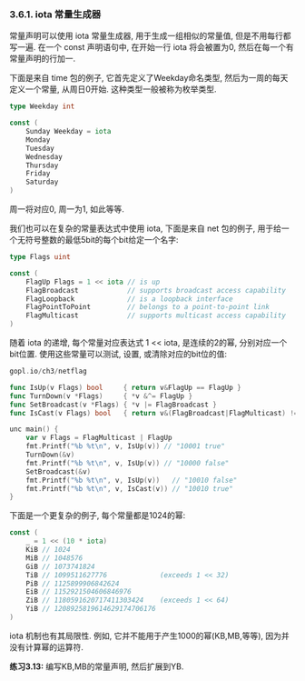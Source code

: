### 3.6.1. iota 常量生成器


常量声明可以使用 iota 常量生成器, 用于生成一组相似的常量值, 但是不用每行都写一遍. 在一个 const 声明语句中, 在开始一行 iota 将会被置为0, 然后在每一个有常量声明的行加一.

下面是来自 time 包的例子, 它首先定义了Weekday命名类型, 然后为一周的每天定义一个常量, 从周日0开始. 这种类型一般被称为枚举类型.

```Go
type Weekday int

const (
	Sunday Weekday = iota
	Monday
	Tuesday
	Wednesday
	Thursday
	Friday
	Saturday
)
```

周一将对应0, 周一为1, 如此等等.

我们也可以在复杂的常量表达式中使用 iota, 下面是来自 net 包的例子, 用于给一个无符号整数的最低5bit的每个bit给定一个名字:

```Go
type Flags uint

const (
	FlagUp Flags = 1 << iota // is up
	FlagBroadcast            // supports broadcast access capability
	FlagLoopback             // is a loopback interface
	FlagPointToPoint         // belongs to a point-to-point link
	FlagMulticast            // supports multicast access capability
)
```

随着 iota 的递增, 每个常量对应表达式 1 << iota, 是连续的2的幂, 分别对应一个bit位置. 使用这些常量可以测试, 设置, 或清除对应的bit位的值:

```Go
gopl.io/ch3/netflag

func IsUp(v Flags) bool     { return v&FlagUp == FlagUp }
func TurnDown(v *Flags)     { *v &^= FlagUp }
func SetBroadcast(v *Flags) { *v |= FlagBroadcast }
func IsCast(v Flags) bool   { return v&(FlagBroadcast|FlagMulticast) != 0 }

unc main() {
	var v Flags = FlagMulticast | FlagUp
	fmt.Printf("%b %t\n", v, IsUp(v)) // "10001 true"
	TurnDown(&v)
	fmt.Printf("%b %t\n", v, IsUp(v)) // "10000 false"
	SetBroadcast(&v)
	fmt.Printf("%b %t\n", v, IsUp(v))   // "10010 false"
	fmt.Printf("%b %t\n", v, IsCast(v)) // "10010 true"
}
```

下面是一个更复杂的例子, 每个常量都是1024的幂:

```Go
const (
	_ = 1 << (10 * iota)
	KiB // 1024
	MiB // 1048576
	GiB // 1073741824
	TiB // 1099511627776             (exceeds 1 << 32)
	PiB // 1125899906842624
	EiB // 1152921504606846976
	ZiB // 1180591620717411303424    (exceeds 1 << 64)
	YiB // 1208925819614629174706176
)
```

iota 机制也有其局限性. 例如, 它并不能用于产生1000的幂(KB,MB,等等), 因为并没有计算幂的运算符.

**练习3.13:** 编写KB,MB的常量声明, 然后扩展到YB.


